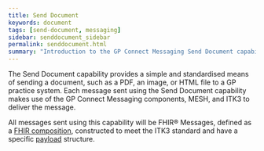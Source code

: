 ```yaml
---
title: Send Document
keywords: document
tags: [send-document, messaging]
sidebar: senddocument_sidebar
permalink: senddocument.html
summary: "Introduction to the GP Connect Messaging Send Document capability"
---
```


The Send Document capability provides a simple and standardised means of sending a document, such as a PDF, an image, or HTML file to a GP practice system. Each message sent using the Send Document capability makes use of the GP Connect Messaging components, MESH, and ITK3 to deliver the message. 

All messages sent using this capability will be FHIR&reg; Messages, defined as a [FHIR composition](https://www.hl7.org/fhir/composition.html), constructed to meet the ITK3 standard and have a specific [payload](senddocument_payload) structure.

